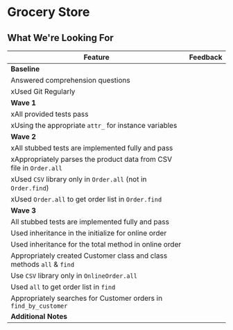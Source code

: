 # Grocery Store
## What We're Looking For

|  Feature 	|   Feedback|
|---	|---	|
|  **Baseline** |   |
|   Answered comprehension questions	|   	|
|   xUsed Git Regularly	|   	|
|  **Wave 1** |   |
|   xAll provided tests pass | |
|   xUsing the appropriate `attr_` for instance variables |    |
|  **Wave 2** |   |
|   xAll stubbed tests are implemented fully and pass | |
|   xAppropriately parses the product data from CSV file in `Order.all` |  |
|   xUsed `CSV` library only in `Order.all` (not in `Order.find`) |   |
|   xUsed `Order.all` to get order list in `Order.find`	|   	|
|  **Wave 3** |   |
|   All stubbed tests are implemented fully and pass |  |
|   Used inheritance in the initialize for online order |   	|
|   Used inheritance for the total method in online order |  |
|   Appropriately created Customer class and class methods `all` & `find` |  |
|   Use `CSV` library only in `OnlineOrder.all` |  |
|   Used `all` to get order list in `find` |  |
|   Appropriately searches for Customer orders in `find_by_customer`  |  |
|   **Additional Notes**	|   	|
